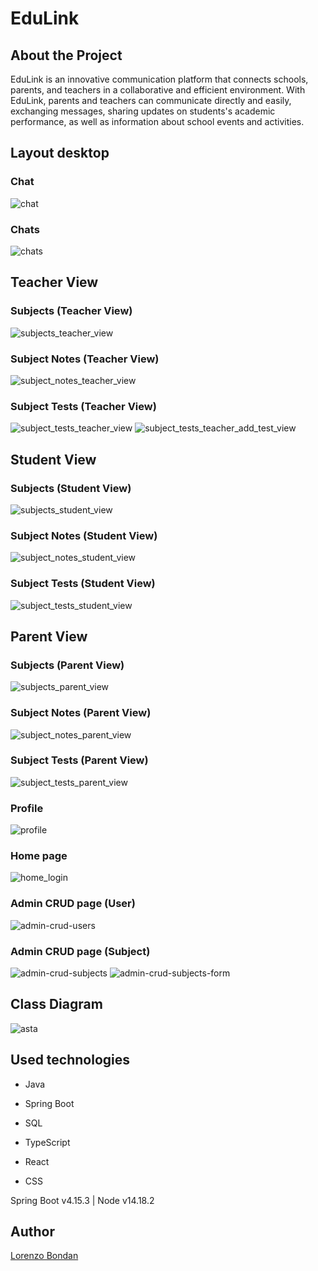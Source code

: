 # EduLink

## About the Project

EduLink is an innovative communication platform that connects schools, parents, and teachers in a collaborative and efficient environment. With EduLink, parents and teachers can communicate directly and easily, exchanging messages, sharing updates on students's academic performance, as well as information about school events and activities.

## Layout desktop

### Chat 
![chat](https://github.com/LorenzoBondan/EduLink/assets/105743965/32942a87-883d-48e3-bd91-262e6024d52e)

### Chats 
![chats](https://github.com/LorenzoBondan/EduLink/assets/105743965/0a2fa4c1-77a8-4b9c-b5d4-e77585457684)

## Teacher View

### Subjects (Teacher View)
![subjects_teacher_view](https://github.com/LorenzoBondan/EduLink/assets/105743965/6350e712-ee16-4b70-a6c7-b777c791f425)

### Subject Notes (Teacher View)
![subject_notes_teacher_view](https://github.com/LorenzoBondan/EduLink/assets/105743965/3fd83bd2-fd8b-4cc3-bf4e-d8950d370694)

### Subject Tests (Teacher View)
![subject_tests_teacher_view](https://github.com/LorenzoBondan/EduLink/assets/105743965/cef88610-fbb3-405c-bc5e-9e9357dffd39)
![subject_tests_teacher_add_test_view](https://github.com/LorenzoBondan/EduLink/assets/105743965/cb299887-0df4-440a-894e-d640c1eb5e42)

## Student View

### Subjects (Student View)
![subjects_student_view](https://github.com/LorenzoBondan/EduLink/assets/105743965/a380d9fd-4ac9-44dd-b2dd-40fc36af6350)

### Subject Notes (Student View)
![subject_notes_student_view](https://github.com/LorenzoBondan/EduLink/assets/105743965/da2e9e9c-d037-4867-aaa7-b53ca20d8031)

### Subject Tests (Student View)
![subject_tests_student_view](https://github.com/LorenzoBondan/EduLink/assets/105743965/8222250d-8de5-43c9-8f83-b7970d92f023)

## Parent View

### Subjects (Parent View)
![subjects_parent_view](https://github.com/LorenzoBondan/EduLink/assets/105743965/b1ecc275-21da-4229-a2de-593b0e277a3a)

### Subject Notes (Parent View)
![subject_notes_parent_view](https://github.com/LorenzoBondan/EduLink/assets/105743965/7e0f157f-6b16-4e44-b3af-9f9674160f43)

### Subject Tests (Parent View)
![subject_tests_parent_view](https://github.com/LorenzoBondan/EduLink/assets/105743965/e0663fc6-c8e9-4317-a981-ec9e334c8885)

### Profile
![profile](https://github.com/LorenzoBondan/EduLink/assets/105743965/4bf73087-12f8-4a4c-8b73-d37fbf16830f)

### Home page
![home_login](https://github.com/LorenzoBondan/EduLink/assets/105743965/958a386f-beab-41de-91e7-bb9cac9bd0ed)

### Admin CRUD page (User)
![admin-crud-users](https://github.com/LorenzoBondan/EduLink/assets/105743965/6047122e-ea18-4022-9f45-4968cff07769)

### Admin CRUD page (Subject)
![admin-crud-subjects](https://github.com/LorenzoBondan/EduLink/assets/105743965/a91ba37a-f947-4d40-95e1-98679c9f75fa)
![admin-crud-subjects-form](https://github.com/LorenzoBondan/EduLink/assets/105743965/7800d1fc-9e30-495f-8c39-08f866757547)

## Class Diagram
![asta](https://github.com/LorenzoBondan/EduLink/assets/105743965/7b189a45-9180-4790-9560-f66bd83ca470)

## Used technologies

- Java
- Spring Boot
- SQL

- TypeScript
- React
- CSS

Spring Boot v4.15.3 | Node v14.18.2

## Author

[Lorenzo Bondan](HTTPS://WWW.LINKEDIN.COM/IN/LORENZO-BONDAN-108B42236)
